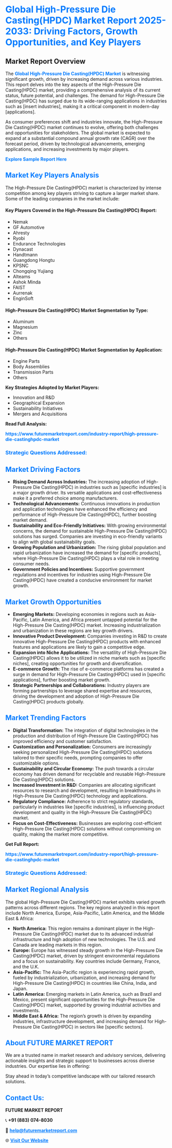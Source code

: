 <h1 style="color: #007BFF;">Global High-Pressure Die Casting(HPDC) Market Report 2025-2033: Driving Factors, Growth Opportunities, and Key Players</h1>

<section id="overview">
<h2>Market Report Overview</h2>
<p>The <a href="https://www.futuremarketreport.com/industry-report/high-pressure-die-castinghpdc-market" style="color: #007BFF; text-decoration: none;"><strong>Global High-Pressure Die Casting(HPDC) Market</strong></a> is witnessing significant growth, driven by increasing demand across various industries. This report delves into the key aspects of the High-Pressure Die Casting(HPDC) market, providing a comprehensive analysis of its current status, future potential, and challenges. The demand for High-Pressure Die Casting(HPDC) has surged due to its wide-ranging applications in industries such as [insert industries], making it a critical component in modern-day [applications].</p>
<p>As consumer preferences shift and industries innovate, the High-Pressure Die Casting(HPDC) market continues to evolve, offering both challenges and opportunities for stakeholders. The global market is expected to expand at a substantial compound annual growth rate (CAGR) over the forecast period, driven by technological advancements, emerging applications, and increasing investments by major players.</p>
</section>

<section id="overview">
<p><a href="https://www.futuremarketreport.com/request-sample/reportId=55156" style="color: #007BFF; text-decoration: none;"><strong>Explore Sample Report Here</strong></a></p>
</section>

<section id="key-players">
<h2 style="color: #007BFF;">Market Key Players Analysis</h2>
<p>The High-Pressure Die Casting(HPDC) market is characterized by intense competition among key players striving to capture a larger market share. Some of the leading companies in the market include:</p>
<h4>Key Players Covered in the High-Pressure Die Casting(HPDC) Report:</h4>
<ul><li>Nemak</li><li>GF Automotive</li><li>Ahresty</li><li>Ryobi</li><li>Endurance Technologies</li><li>Dynacast</li><li>Handtmann</li><li>Guangdong Hongtu</li><li>KPSNC</li><li>Chongqing Yujiang</li><li>Alteams</li><li>Ashok Minda</li><li>FAIST</li><li>Aurrenak</li><li>EnginSoft</li></ul>
<h4>High-Pressure Die Casting(HPDC) Market Segmentation by Type:</h4>
<ul><li>Aluminum</li><li>Magnesium</li><li>Zinc</li><li>Others</li></ul>

<h4>High-Pressure Die Casting(HPDC) Market Segmentation by Application:</h4>
<ul><li>Engine Parts</li><li>Body Assemblies</li><li>Transmission Parts</li><li>Others</li></ul>
<p><strong>Key Strategies Adopted by Market Players:</strong></p>
<ul>
<li>Innovation and R&D</li>
<li>Geographical Expansion</li>
<li>Sustainability Initiatives</li>
<li>Mergers and Acquisitions</li>
</ul>
</section>

<section>
<p><strong>Read Full Analysis: </strong></p><a href="https://www.futuremarketreport.com/industry-report/high-pressure-die-castinghpdc-market" style="color: #007BFF; text-decoration: none;"><strong>https://www.futuremarketreport.com/industry-report/high-pressure-die-castinghpdc-market</strong></a>
<h3 style="color: #007BFF;">Strategic Questions Addressed:</h3>
</section>

<section id="driving-factors">
<h2 style="color: #007BFF;">Market Driving Factors</h2>
<ul>
<li><strong>Rising Demand Across Industries:</strong> The increasing adoption of High-Pressure Die Casting(HPDC) in industries such as [specific industries] is a major growth driver. Its versatile applications and cost-effectiveness make it a preferred choice among manufacturers.</li>
<li><strong>Technological Advancements:</strong> Continuous innovations in production and application technologies have enhanced the efficiency and performance of High-Pressure Die Casting(HPDC), further boosting market demand.</li>
<li><strong>Sustainability and Eco-Friendly Initiatives:</strong> With growing environmental concerns, the demand for sustainable High-Pressure Die Casting(HPDC) solutions has surged. Companies are investing in eco-friendly variants to align with global sustainability goals.</li>
<li><strong>Growing Population and Urbanization:</strong> The rising global population and rapid urbanization have increased the demand for [specific products], where High-Pressure Die Casting(HPDC) plays a vital role in meeting consumer needs.</li>
<li><strong>Government Policies and Incentives:</strong> Supportive government regulations and incentives for industries using High-Pressure Die Casting(HPDC) have created a conducive environment for market growth.</li>
</ul>
</section>

<section id="growth-opportunities">
<h2 style="color: #007BFF;">Market Growth Opportunities</h2>
<ul>
<li><strong>Emerging Markets:</strong> Developing economies in regions such as Asia-Pacific, Latin America, and Africa present untapped potential for the High-Pressure Die Casting(HPDC) market. Increasing industrialization and urbanization in these regions are key growth drivers.</li>
<li><strong>Innovative Product Development:</strong> Companies investing in R&D to create innovative High-Pressure Die Casting(HPDC) products with enhanced features and applications are likely to gain a competitive edge.</li>
<li><strong>Expansion into Niche Applications:</strong> The versatility of High-Pressure Die Casting(HPDC) allows it to be utilized in niche markets such as [specific niches], creating opportunities for growth and diversification.</li>
<li><strong>E-commerce Growth:</strong> The rise of e-commerce platforms has created a surge in demand for High-Pressure Die Casting(HPDC) used in [specific applications], further boosting market growth.</li>
<li><strong>Strategic Partnerships and Collaborations:</strong> Industry players are forming partnerships to leverage shared expertise and resources, driving the development and adoption of High-Pressure Die Casting(HPDC) products globally.</li>
</ul>
</section>

<section id="trending-factors">
<h2 style="color: #007BFF;">Market Trending Factors</h2>
<ul>
<li><strong>Digital Transformation:</strong> The integration of digital technologies in the production and distribution of High-Pressure Die Casting(HPDC) has improved efficiency and customer satisfaction.</li>
<li><strong>Customization and Personalization:</strong> Consumers are increasingly seeking personalized High-Pressure Die Casting(HPDC) solutions tailored to their specific needs, prompting companies to offer customizable options.</li>
<li><strong>Sustainability and Circular Economy:</strong> The push towards a circular economy has driven demand for recyclable and reusable High-Pressure Die Casting(HPDC) solutions.</li>
<li><strong>Increased Investment in R&D:</strong> Companies are allocating significant resources to research and development, resulting in breakthroughs in High-Pressure Die Casting(HPDC) technology and applications.</li>
<li><strong>Regulatory Compliance:</strong> Adherence to strict regulatory standards, particularly in industries like [specific industries], is influencing product development and quality in the High-Pressure Die Casting(HPDC) market.</li>
<li><strong>Focus on Cost-Effectiveness:</strong> Businesses are exploring cost-efficient High-Pressure Die Casting(HPDC) solutions without compromising on quality, making the market more competitive.</li>
</ul>
</section>

<section>
<p><strong>Get Full Report: </strong></p><a href="https://www.futuremarketreport.com/industry-report/high-pressure-die-castinghpdc-market" style="color: #007BFF; text-decoration: none;"><strong>https://www.futuremarketreport.com/industry-report/high-pressure-die-castinghpdc-market</strong></a>
<h3 style="color: #007BFF;">Strategic Questions Addressed:</h3>
</section>


<section id="regional-analysis">
<h2 style="color: #007BFF;">Market Regional Analysis</h2>
<p>The global High-Pressure Die Casting(HPDC) market exhibits varied growth patterns across different regions. The key regions analyzed in this report include North America, Europe, Asia-Pacific, Latin America, and the Middle East & Africa:</p>
<ul>
<li><strong>North America:</strong> This region remains a dominant player in the High-Pressure Die Casting(HPDC) market due to its advanced industrial infrastructure and high adoption of new technologies. The U.S. and Canada are leading markets in this region.</li>
<li><strong>Europe:</strong> Europe has witnessed steady growth in the High-Pressure Die Casting(HPDC) market, driven by stringent environmental regulations and a focus on sustainability. Key countries include Germany, France, and the U.K.</li>
<li><strong>Asia-Pacific:</strong> The Asia-Pacific region is experiencing rapid growth, fueled by industrialization, urbanization, and increasing demand for High-Pressure Die Casting(HPDC) in countries like China, India, and Japan.</li>
<li><strong>Latin America:</strong> Emerging markets in Latin America, such as Brazil and Mexico, present significant opportunities for the High-Pressure Die Casting(HPDC) market, supported by growing industrial activities and investments.</li>
<li><strong>Middle East & Africa:</strong> The region’s growth is driven by expanding industries, infrastructure development, and increasing demand for High-Pressure Die Casting(HPDC) in sectors like [specific sectors].</li>
</ul>
</section>

<footer>
<h2 style="color: #007BFF;">About FUTURE MARKET REPORT</h2>
<p>We are a trusted name in market research and advisory services, delivering actionable insights and strategic support to businesses across diverse industries. Our expertise lies in offering:</p>

<p>Stay ahead in today’s competitive landscape with our tailored research solutions.</p>

<h2 style="color: #007BFF;">Contact Us:</h2>
<p><strong>FUTURE MARKET REPORT</strong></p>
<p>📞 <strong>+91 (883) 074-8030</strong></p>
<p>📧 <strong><a href="mailto:help@futuremarketreport.com" style="color: #007BFF;">help@futuremarketreport.com</a></strong></p>
<p>🌐 <strong><a href="https://www.futuremarketreport.com/" style="color: #007BFF;">Visit Our Website</a></strong></p>
</footer>